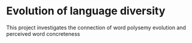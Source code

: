 # Evolution of language diversity

This project investigates the connection of word polysemy evolution and perceived word concreteness
